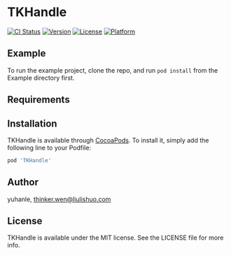 # TKHandle

[![CI Status](https://img.shields.io/travis/yuhanle/TKHandle.svg?style=flat)](https://travis-ci.org/yuhanle/TKHandle)
[![Version](https://img.shields.io/cocoapods/v/TKHandle.svg?style=flat)](https://cocoapods.org/pods/TKHandle)
[![License](https://img.shields.io/cocoapods/l/TKHandle.svg?style=flat)](https://cocoapods.org/pods/TKHandle)
[![Platform](https://img.shields.io/cocoapods/p/TKHandle.svg?style=flat)](https://cocoapods.org/pods/TKHandle)

## Example

To run the example project, clone the repo, and run `pod install` from the Example directory first.

## Requirements

## Installation

TKHandle is available through [CocoaPods](https://cocoapods.org). To install
it, simply add the following line to your Podfile:

```ruby
pod 'TKHandle'
```

## Author

yuhanle, thinker.wen@liulishuo.com

## License

TKHandle is available under the MIT license. See the LICENSE file for more info.
